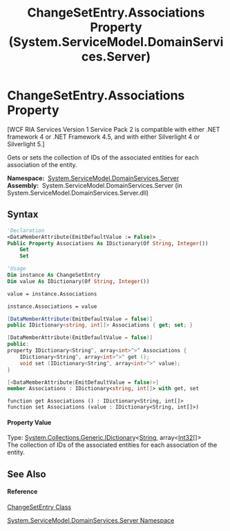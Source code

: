 ﻿---
title: ChangeSetEntry.Associations Property  (System.ServiceModel.DomainServices.Server)
TOCTitle: Associations Property
ms:assetid: P:System.ServiceModel.DomainServices.Server.ChangeSetEntry.Associations
ms:mtpsurl: https://msdn.microsoft.com/en-us/library/system.servicemodel.domainservices.server.changesetentry.associations(v=VS.91)
ms:contentKeyID: 28755006
ms.date: 01/27/2012
mtps_version: v=VS.91
f1_keywords:
- System.ServiceModel.DomainServices.Server.ChangeSetEntry.Associations
- System.ServiceModel.DomainServices.Server.ChangeSetEntry.get_Associations
- System.ServiceModel.DomainServices.Server.ChangeSetEntry.set_Associations
dev_langs:
- CSharp
- JScript
- VB
- FSharp
- c++
api_location:
- System.ServiceModel.DomainServices.Server.dll
api_name:
- System.ServiceModel.DomainServices.Server.ChangeSetEntry.Associations
- System.ServiceModel.DomainServices.Server.ChangeSetEntry.get_Associations
- System.ServiceModel.DomainServices.Server.ChangeSetEntry.set_Associations
api_type:
- Managed
topic_type:
- apiref
- kbSyntax
product_family_name: VS
ROBOTS: INDEX,FOLLOW
---

# ChangeSetEntry.Associations Property

\[WCF RIA Services Version 1 Service Pack 2 is compatible with either .NET framework 4 or .NET Framework 4.5, and with either Silverlight 4 or Silverlight 5.\]

Gets or sets the collection of IDs of the associated entities for each association of the entity.

**Namespace:**  [System.ServiceModel.DomainServices.Server](ff423220\(v=vs.91\).md)  
**Assembly:**  System.ServiceModel.DomainServices.Server (in System.ServiceModel.DomainServices.Server.dll)

## Syntax

``` vb
'Declaration
<DataMemberAttribute(EmitDefaultValue := False)> _
Public Property Associations As IDictionary(Of String, Integer())
    Get
    Set
```

``` vb
'Usage
Dim instance As ChangeSetEntry
Dim value As IDictionary(Of String, Integer())

value = instance.Associations

instance.Associations = value
```

``` csharp
[DataMemberAttribute(EmitDefaultValue = false)]
public IDictionary<string, int[]> Associations { get; set; }
```

``` c++
[DataMemberAttribute(EmitDefaultValue = false)]
public:
property IDictionary<String^, array<int>^>^ Associations {
    IDictionary<String^, array<int>^>^ get ();
    void set (IDictionary<String^, array<int>^>^ value);
}
```

``` fsharp
[<DataMemberAttribute(EmitDefaultValue = false)>]
member Associations : IDictionary<string, int[]> with get, set
```

``` jscript
function get Associations () : IDictionary<String, int[]>
function set Associations (value : IDictionary<String, int[]>)
```

#### Property Value

Type: [System.Collections.Generic.IDictionary](https://msdn.microsoft.com/en-us/library/s4ys34ea)\<[String](https://msdn.microsoft.com/en-us/library/s1wwdcbf), array\<[Int32](https://msdn.microsoft.com/en-us/library/td2s409d)\[\]\>  
The collection of IDs of the associated entities for each association of the entity.  

## See Also

#### Reference

[ChangeSetEntry Class](ff422139\(v=vs.91\).md)

[System.ServiceModel.DomainServices.Server Namespace](ff423220\(v=vs.91\).md)

